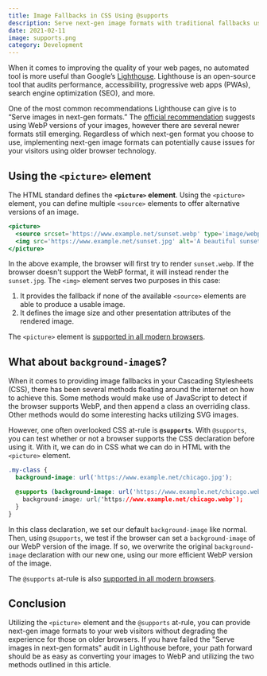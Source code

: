 ```yaml
---
title: Image Fallbacks in CSS Using @supports
description: Serve next-gen image formats with traditional fallbacks using the HTML <picture> element and the CSS @supports at-rule.
date: 2021-02-11
image: supports.png
category: Development
---
```


When it comes to improving the quality of your web pages, no automated tool is more useful than Google’s [Lighthouse](https://developers.google.com/web/tools/lighthouse). Lighthouse is an open-source tool that audits performance, accessibility, progressive web apps (PWAs), search engine optimization (SEO), and more.

One of the most common recommendations Lighthouse can give is to “Serve images in next-gen formats.” The [official recommendation](https://web.dev/uses-webp-images) suggests using WebP versions of your images, however there are several newer formats still emerging. Regardless of which next-gen format you choose to use, implementing next-gen image formats can potentially cause issues for your visitors using older browser technology.

## Using the `<picture>` element

The HTML standard defines the **`<picture>` element**. Using the `<picture>` element, you can define multiple `<source>` elements to offer alternative versions of an image.

```jsx
<picture>
  <source srcset='https://www.example.net/sunset.webp' type='image/webp' />
  <img src='https://www.example.net/sunset.jpg' alt='A beautiful sunset' />
</picture>
```

In the above example, the browser will first try to render `sunset.webp`. If the browser doesn't support the WebP format, it will instead render the `sunset.jpg`. The `<img>` element serves two purposes in this case:

1. It provides the fallback if none of the available `<source>` elements are able to produce a usable image.
2. It defines the image size and other presentation attributes of the rendered image.

The `<picture>` element is [supported in all modern browsers](https://caniuse.com/picture).

## What about `background-image`s?

When it comes to providing image fallbacks in your Cascading Stylesheets (CSS), there has been several methods floating around the internet on how to achieve this. Some methods would make use of JavaScript to detect if the browser supports WebP, and then append a class an overriding class. Other methods would do some interesting hacks utilizing SVG images.

However, one often overlooked CSS at-rule is **`@supports`**. With `@supports`, you can test whether or not a browser supports the CSS declaration before using it. With it, we can do in CSS what we can do in HTML with the `<picture>` element.

```css
.my-class {
  background-image: url('https://www.example.net/chicago.jpg');

  @supports (background-image: url('https://www.example.net/chicago.webp')) {
    background-image: url('https://www.example.net/chicago.webp');
  }
}
```

In this class declaration, we set our default `background-image` like normal. Then, using `@supports`, we test if the browser can set a `background-image` of our WebP version of the image. If so, we overwrite the original `background-image` declaration with our new one, using our more efficient WebP version of the image.

The `@supports` at-rule is also [supported in all modern browsers](https://caniuse.com/css-featurequeries).

## Conclusion

Utilizing the `<picture>` element and the `@supports` at-rule, you can provide next-gen image formats to your web visitors without degrading the experience for those on older browsers. If you have failed the "Serve images in next-gen formats" audit in Lighthouse before, your path forward should be as easy as converting your images to WebP and utilizing the two methods outlined in this article.
